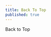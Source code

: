 ```yaml
---
title: Back To Top
published: true
---
```


<div>Back to Top</div><div class="backToTop-icon"><i class="fa fa-chevron-up" aria-hidden="true"></i></div>
